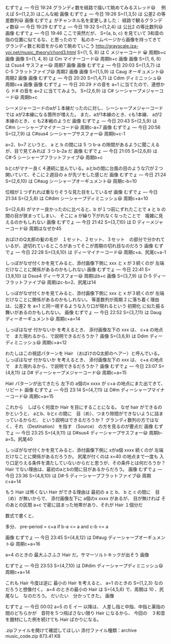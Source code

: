 むずでょ — 今日 19:24
グランディ数を経路で描いて眺めてみるスレッド😃 　例えば S={1,2,3} はこんな絵
画像
むずでょ — 今日 19:26
S={1,3,5} は 公差2 の等差数列😃
画像
むずでょ
がチャンネル名を変更しました：
経路で観るグランディ数😃
 — 今日 19:29
むずでょ — 今日 19:32
S={1,2,4} は 公比2 の等比数列😃
画像
むずでょ — 今日 19:46
ここで突然だが、 S={a, b, c} を見ていて 3和音の指の位置に似てるな、と思ったので　私のホームページから画像を持ってきて　グランディ数と和音をからめて眺めていこう http://grayscale.iza-yoi.net/music_theory/chord3.html
S={1, 5, 8} は C メジャーコード 😀 周期b+c 
画像
画像
S={1, 4, 8} は Cm マイナーコード😃 周期b+c 
画像
画像
S={1, 6, 8} は Csus4 サスフォー😃 周期7 
画像
画像
むずでょ — 今日 20:03
S={1,5,7} は C-5 フラットファイブ😃  周期2
画像
画像
S={1,5,9} は Caug オーギュメント😃  周期2
画像
画像
むずでょ — 今日 20:20
S={1,4,7} は Cdim ディミニッシュ😃 周期c+a
画像
画像
むずでょ — 今日 20:29
ドの音を a=1 に当てたので、連想から ド# の音を a=2 に当ててみよう。
S={2,6,9} は C# シーシャープメジャーコード😃 周期b+c

シーメジャーコードのaが１本線だったのに対し、シーシャープメジャーコードでは aが2本線になる箇所が増えた。
また、aが1本線のとき、cも1本線、
 aが2本線のとき、 c も2本戦のようだ 
画像
むずでょ — 今日 20:43
S={2,5,9} は C#m シーシャープマイナーコード😃 周期c-a=7 
画像
むずでょ — 今日 20:56
S={2,7,9} は C#sus4 シーシャープサスフォー😃 周期b+c-1

a=2、b=7 というと、 a と b の間には 5 つ b-a の隙間があるように聞こえるが、目で見てみれば ３つ b-2a だ 
画像
むずでょ — 今日 21:05
S={2,6,8} は C#-5 シーシャープフラットファイブ😃 周期b+c

bとcがマナー良く４連続に並んでいる。aとbの間に台風の目のような穴が２つ開いていて、そこに２週目の a が先ヅモした感じだ 
画像
むずでょ — 今日 21:24
S={2,6,10} は C#aug シーシャープオーギュメント😃 周期c-b=10

位相が１つずれれば重なりそうな見た目をしているぜ
画像
むずでょ — 今日 21:34
S={2,5,8} は C#dim シーシャープディミニッシュ😃 周期c+a=10

S={2,6,8} がマナー良かったのに比べると、b が１つ前にずれたことで a と b の間の目が狭まってしまい、
そこに a が繰り下がれなくなったことで　複雑に見えるのかもしれない 
画像
むずでょ — 今日 21:42
S={3,7,10} は D ディーメジャーコード😃  周期はなぜか45

おばけのQ太郎の髪の毛が　１セット、２セット、３セット　の部分で分かれているが、途切れているところがあってそこが周期の切れ目なのだろう
画像
むずでょ — 今日 22:28
S={3,6,10} は ディーマイナーコード😃 周期c+a、尻尾c+a-1

しっぽがなぜ付くかを見てみると、添付画像下側に xxx と x が３続くのが 左端だけなことに関係があるのかもしれない
画像
むずでょ — 今日 22:41
S={3,8,10} は Dsus4 ディーサスフォー😃  周期はb+c
画像
S={3,7,9} は D-5 ディーフラットファイブ😃  周期はc-b=2、尻尾は14

しっぽがなぜ付くかを見てみると、添付画像下側に xxx と x が３続くのが 左端だけなことに関係があるのかもしれない。
等差数列が周期 2 に落ち着く理由は、公差2 を a=1 と同一視するような入り口が現れるという 初期化 に似た振る舞いがあるのかもしれない。 
画像
むずでょ — 今日 22:52
S={3,7,11} は Daug ディーオーギュメント😃  周期c+a=14

しっぽはなぜ 付かないか を考えるとき、 添付画像左下の xxx は、 c+a の地点で　また現れるから、で説明できるだろうか？ 
画像
S={3,6,9} は Ddim ディーディミニッシュ😃  周期c+a=12

わたしはこの視認パターンを Hair （おばけのQ太郎のヘアー）と呼んでいる。
しっぽはなぜ 付かないか を考えるとき、 添付画像左下の xxx は、 c+a の地点で　また現れるから、で説明できるだろうか？
画像
むずでょ — 今日 23:07
S={4,8,11} は D# ディーシャープメジャーコード😃  周期c+a=15

Hair パターンが出てきたら 左下の a個のx xxxx が c+a の地点にまた出てきて、リピート 
画像
むずでょ — 今日 23:14
S={4,7,11} は D#m ディーシャープマイナーコード😃 周期c+a=15

これから　しばらく何度か Hair を目にすることになる。
なぜ hair ができるのかというと、 aとb、bとc の間に　目（め）、つまり隙間ができないように詰まっているからだ、
という説明はできるだろうか？
グランディ数列の方ではなく、それ （Destination） を指す （Source） の方を見るのが要点だ 
画像
むずでょ — 今日 23:25
S={4,9,11} は D#sus4 ディーシャープサスフォー😃 周期b-a=5。尻尾40

しっぽがなぜ付くかを見てみると、添付画像下側に xがa個 xxxx 続くのが 左端だけなことに関係があるだろうか。
尻尾が付くのは x=40 の地点まで一度も 入り口足りえる条件を満たしていないからだと思うが、その条件とは何だろうか？
Hair でない理由は、最初のaとbの間に目があるからだろう。 
画像
むずでょ — 今日 23:36
S={4,8,10} は D#-5 ディーシャープフラットファイブ😃  周期c+a=14

もう Hair は怖くない
Hair ができる理由は 最初の a と b、 b と c の間に　目（め）が無いからで、
添付画像左下に a個のx xxxx があるが、
目が無ければ そのあとの区間 a+c で密に詰まった地帯があり、それが Hair １個分だ

数式で書くと、

多分、
pre-period = c+a    if b-a <= a and c-b <= a
 
画像
むずでょ — 今日 23:45
S={4,8,12} は D#aug ディーシャープオーギュメント😃  周期c+a=16

a=4 のときの 最大ふさふさ Hair だ。サマーソルトキックが出そう
画像

むずでょ — 今日 23:53
S={4,7,10} は D#dim ディーシャープディミニッシュ😃  周期c+a=14

これも Hair
今度は逆に 最小の Hair を考えると、 a=1 のときの S={1,2,3} なのだろうと想像付く。
a=4 のときの最小の Hair は S={4,5,6} で、周期は 10 、尻尾なし　なのだろう。
だいたい　分かってきた。
画像

むずでょ — 今日 00:02
a=5 の E イー 以降は、 人差し指と中指、中指と薬指の間のどちらかが　音符を５つ飛ばさない限り Hair になるから、
今回の　３和音　を題材にした例を続けても Hair ばかりになる。

.zipファイルを開けて確認してほしい
添付ファイル種類：archive
music_code.zip
873.41 KB
